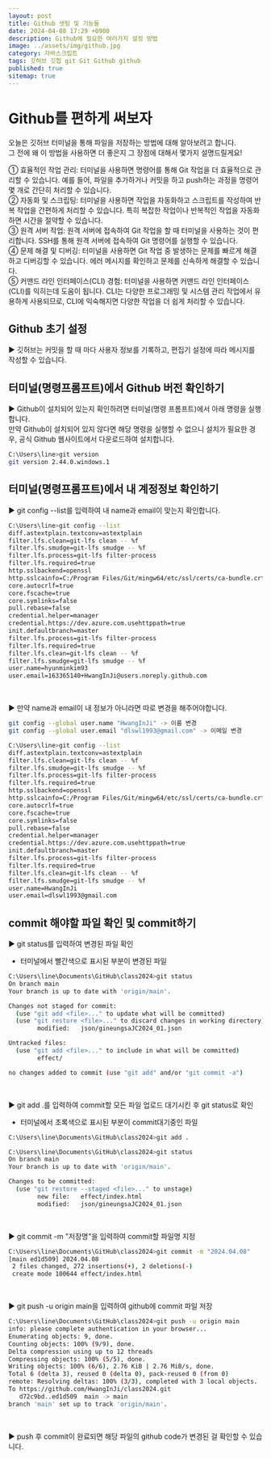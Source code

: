 ```yaml
---
layout: post
title: Github 셋팅 및 기능들
date: 2024-04-08 17:29 +0900
description: Github에 필요한 여러가지 설정 방법
image: ../assets/img/github.jpg
category: 자바스크립트
tags: 깃허브 깃헙 git Git Github github
published: true
sitemap: true
---
```


# Github를 편하게 써보자
오늘은 깃허브 터미널을 통해 파일을 저장하는 방법에 대해 알아보려고 합니다.<br>그 전에 왜 이 방법을 사용하면 더 좋은지 그 장점에 대해서 몇가지 설명드릴게요!<br>

① 효율적인 작업 관리: 터미널을 사용하면 명령어를 통해 Git 작업을 더 효율적으로 관리할 수 있습니다. 예를 들어, 파일을 추가하거나 커밋을 하고 push하는 과정을 명령어 몇 개로 간단히 처리할 수 있습니다.
<br>
② 자동화 및 스크립팅: 터미널을 사용하면 작업을 자동화하고 스크립트를 작성하여 반복 작업을 간편하게 처리할 수 있습니다. 특히 복잡한 작업이나 반복적인 작업을 자동화하면 시간을 절약할 수 있습니다.
<br>
③ 원격 서버 작업: 원격 서버에 접속하여 Git 작업을 할 때 터미널을 사용하는 것이 편리합니다. SSH를 통해 원격 서버에 접속하여 Git 명령어를 실행할 수 있습니다.
<br>
④ 문제 해결 및 디버깅: 터미널을 사용하면 Git 작업 중 발생하는 문제를 빠르게 해결하고 디버깅할 수 있습니다. 에러 메시지를 확인하고 문제를 신속하게 해결할 수 있습니다.
<br>
⑤ 커맨드 라인 인터페이스(CLI) 경험: 터미널을 사용하면 커맨드 라인 인터페이스(CLI)를 익히는데 도움이 됩니다. CLI는 다양한 프로그래밍 및 시스템 관리 작업에서 유용하게 사용되므로, CLI에 익숙해지면 다양한 작업을 더 쉽게 처리할 수 있습니다.


## Github 초기 설정

▶ 깃허브는 커밋을 할 때 마다 사용자 정보를 기록하고, 편집기 설정에 따라 메시지를 작성할 수 있습니다.

## 터미널(명령프롬프트)에서 Github 버전 확인하기

▶ Github이 설치되어 있는지 확인하려면 터미널(명령 프롬프트)에서 아래 명령을 실행합니다.<br>
만약 Github이 설치되어 있지 않다면 해당 명령을 실행할 수 없으니 설치가 필요한 경우, 공식 Github 웹사이트에서 다운로드하여 설치합니다.

````bash
C:\Users\line>git version
git version 2.44.0.windows.1
````

## 터미널(명령프롬프트)에서 내 계정정보 확인하기

▶ git config --list를 입력하여 내 name과 email이 맞는지 확인합니다.

````bash
C:\Users\line>git config --list
diff.astextplain.textconv=astextplain
filter.lfs.clean=git-lfs clean -- %f
filter.lfs.smudge=git-lfs smudge -- %f
filter.lfs.process=git-lfs filter-process
filter.lfs.required=true
http.sslbackend=openssl
http.sslcainfo=C:/Program Files/Git/mingw64/etc/ssl/certs/ca-bundle.crt
core.autocrlf=true
core.fscache=true
core.symlinks=false
pull.rebase=false
credential.helper=manager
credential.https://dev.azure.com.usehttppath=true
init.defaultbranch=master
filter.lfs.process=git-lfs filter-process
filter.lfs.required=true
filter.lfs.clean=git-lfs clean -- %f
filter.lfs.smudge=git-lfs smudge -- %f
user.name=hyunminkim93
user.email=163365140+HwangInJi@users.noreply.github.com
````
<br />

▶ 만약 name과 email이 내 정보가 아니라면 따로 변경을 해주어야합니다.

````bash
git config --global user.name "HwangInJi" -> 이름 변경
git config --global user.email "dlswl1993@gmail.com" -> 이메일 변경

C:\Users\line>git config --list
diff.astextplain.textconv=astextplain
filter.lfs.clean=git-lfs clean -- %f
filter.lfs.smudge=git-lfs smudge -- %f
filter.lfs.process=git-lfs filter-process
filter.lfs.required=true
http.sslbackend=openssl
http.sslcainfo=C:/Program Files/Git/mingw64/etc/ssl/certs/ca-bundle.crt
core.autocrlf=true
core.fscache=true
core.symlinks=false
pull.rebase=false
credential.helper=manager
credential.https://dev.azure.com.usehttppath=true
init.defaultbranch=master
filter.lfs.process=git-lfs filter-process
filter.lfs.required=true
filter.lfs.clean=git-lfs clean -- %f
filter.lfs.smudge=git-lfs smudge -- %f
user.name=HwangInJi
user.email=dlswl1993@gmail.com
````

## commit 해야할 파일 확인 및 commit하기 

▶ git status를 입력하여 변경된 파일 확인
- 터미널에서 빨간색으로 표시된 부분이 변경된 파일

````bash
C:\Users\line\Documents\GitHub\class2024>git status
On branch main
Your branch is up to date with 'origin/main'.

Changes not staged for commit:
  (use "git add <file>..." to update what will be committed)
  (use "git restore <file>..." to discard changes in working directory)
        modified:   json/gineungsaJC2024_01.json

Untracked files:
  (use "git add <file>..." to include in what will be committed)
        effect/

no changes added to commit (use "git add" and/or "git commit -a")
````
<br />

▶ git add .를 입력하여 commit할 모든 파일 업로드 대기시킨 후 git status로 확인
- 터미널에서 초록색으로 표시된 부분이 commit대기중인 파일

````bash
C:\Users\line\Documents\GitHub\class2024>git add .

C:\Users\line\Documents\GitHub\class2024>git status
On branch main
Your branch is up to date with 'origin/main'.

Changes to be committed:
  (use "git restore --staged <file>..." to unstage)
        new file:   effect/index.html
        modified:   json/gineungsaJC2024_01.json
````
<br />

▶ git commit -m "저장명"을 입력하여 commit할 파일명 지정

````bash
C:\Users\line\Documents\GitHub\class2024>git commit -m "2024.04.08"
[main ed1d509] 2024.04.08
 2 files changed, 272 insertions(+), 2 deletions(-)
 create mode 100644 effect/index.html
````
<br />

▶ git push -u origin main을 입력하여 github에 commit 파일 저장

````bash
C:\Users\line\Documents\GitHub\class2024>git push -u origin main
info: please complete authentication in your browser...
Enumerating objects: 9, done.
Counting objects: 100% (9/9), done.
Delta compression using up to 12 threads
Compressing objects: 100% (5/5), done.
Writing objects: 100% (6/6), 2.76 KiB | 2.76 MiB/s, done.
Total 6 (delta 3), reused 0 (delta 0), pack-reused 0 (from 0)
remote: Resolving deltas: 100% (3/3), completed with 3 local objects.
To https://github.com/HwangInJi/class2024.git
   d72c9bd..ed1d509  main -> main
branch 'main' set up to track 'origin/main'.
````
<br />

▶ push 후 commit이 완료되면 해당 파일의 github code가 변경된 걸 확인할 수 있습니다.
